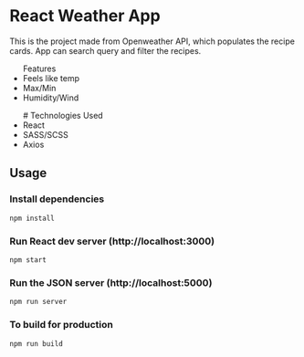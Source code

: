 # React Weather App

This is the project made from Openweather API, which populates the recipe cards. App can search query and filter the recipes.

<ul>Features
  <li>Feels like temp</li>
  <li>Max/Min</li>
  <li>Humidity/Wind</li>
</ul>

<ul>
  # Technologies Used
  <li>React</li>
  <li>SASS/SCSS</li>
  <li>Axios</li>
</ul>

## Usage

### Install dependencies

```
npm install
```

### Run React dev server (http://localhost:3000)

```
npm start
```

### Run the JSON server (http://localhost:5000)

```
npm run server
```

### To build for production

```
npm run build
```
